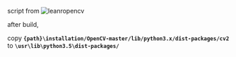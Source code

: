 script from ![leanropencv](https://github.com/spmallick/learnopencv)

after build, 

copy **`{path}\installation/OpenCV-master/lib/python3.x/dist-packages/cv2`** to **`\usr\lib\python3.5\dist-packages/`**
